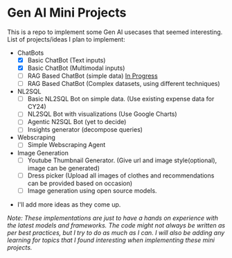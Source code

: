 # Gen AI Mini Projects
This is a repo to implement some Gen AI usecases that seemed interesting.
List of projects/ideas I plan to implement:
- ChatBots
  - [x] Basic ChatBot (Text inputs)
  - [x] Basic ChatBot (Multimodal inputs)
  - [ ] RAG Based ChatBot (simple data) [In Progress]()
  - [ ] RAG Based ChatBot (Complex datasets, using different techniques)
- NL2SQL
  - [ ] Basic NL2SQL Bot on simple data. (Use existing expense data for CY24)
  - [ ] NL2SQL Bot with visualizations (Use Google Charts)
  - [ ] Agentic N2SQL Bot (yet to decide)
  - [ ] Insights generator (decompose queries)
- Webscraping
  - [ ] Simple Webscraping Agent
- Image Generation
  - [ ] Youtube Thumbnail Generator. (Give url and image style(optional), image can be generated)
  - [ ] Dress picker (Upload all images of clothes and recommendations can be provided based on occasion)
  - [ ] Image generation using open source models.

* I'll add more ideas as they come up.

_Note: These implementations are just to have a hands on experience with the latest models and frameworks. The code might not always be written as per best practices, but I try to do as much as I can. I will also be adding any learning for topics that I found interesting when implementing these mini projects._
